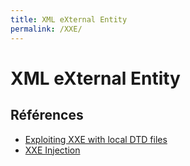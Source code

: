 ```yaml
---
title: XML eXternal Entity
permalink: /XXE/
---
```


# XML eXternal Entity

## Références
- [Exploiting XXE with local DTD files](https://mohemiv.com/all/exploiting-xxe-with-local-dtd-files/)
- [XXE Injection](https://github.com/swisskyrepo/PayloadsAllTheThings/tree/master/XXE%20injection)
